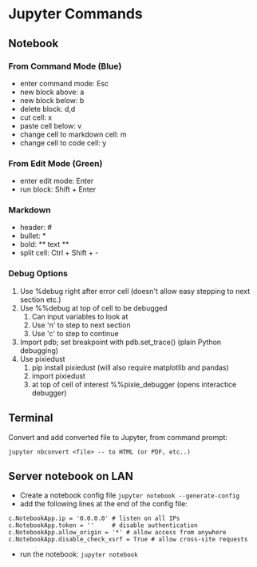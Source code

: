 # Jupyter Commands

## Notebook
### From Command Mode (Blue)
- enter command mode: Esc
- new block above: a
- new block below: b
- delete block: d,d
- cut cell: x
- paste cell below: v
- change cell to markdown cell: m
- change cell to code cell: y

### From Edit Mode (Green)
- enter edit mode: Enter
- run block: Shift + Enter

### Markdown
- header: #
- bullet: *
- bold: ** text **
- split cell: Ctrl + Shift + -

### Debug Options
1. Use %debug right after error cell (doesn't allow easy stepping to next section etc.)
2. Use %%debug at top of cell to be debugged
    1. Can input variables to look at 
    2. Use 'n' to step to next section
    3. Use 'c' to step to continue
3. Import pdb; set breakpoint with pdb.set_trace() (plain Python debugging)
4. Use pixiedust
    1. pip install pixiedust (will also require matplotlib and pandas)
    2. import pixiedust
    3. at top of cell of interest %%pixie_debugger (opens interactice debugger)



## Terminal
Convert and add converted file to Jupyter, from command prompt:
```
jupyter nbconvert <file> -- to HTML (or PDF, etc..)
```

## Server notebook on LAN

- Create a notebook config file `jupyter notebook --generate-config`
- add the following lines at the end of the config file:
 ```
c.NotebookApp.ip = '0.0.0.0' # listen on all IPs
c.NotebookApp.token = ''     # disable authentication
c.NotebookApp.allow_origin = '*' # allow access from anywhere
c.NotebookApp.disable_check_xsrf = True # allow cross-site requests
```
- run the notebook: `jupyter notebook`